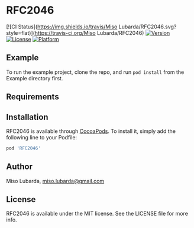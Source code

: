 # RFC2046

[![CI Status](https://img.shields.io/travis/Miso Lubarda/RFC2046.svg?style=flat)](https://travis-ci.org/Miso Lubarda/RFC2046)
[![Version](https://img.shields.io/cocoapods/v/RFC2046.svg?style=flat)](https://cocoapods.org/pods/RFC2046)
[![License](https://img.shields.io/cocoapods/l/RFC2046.svg?style=flat)](https://cocoapods.org/pods/RFC2046)
[![Platform](https://img.shields.io/cocoapods/p/RFC2046.svg?style=flat)](https://cocoapods.org/pods/RFC2046)

## Example

To run the example project, clone the repo, and run `pod install` from the Example directory first.

## Requirements

## Installation

RFC2046 is available through [CocoaPods](https://cocoapods.org). To install
it, simply add the following line to your Podfile:

```ruby
pod 'RFC2046'
```

## Author

Miso Lubarda, miso.lubarda@gmail.com

## License

RFC2046 is available under the MIT license. See the LICENSE file for more info.

